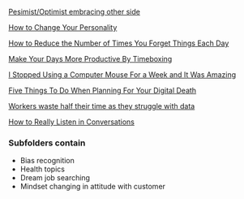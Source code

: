 [Pesimist/Optimist embracing other side ](https://lifehacker.com/why-even-optimists-should-embrace-their-pessimistic-sid-1829779304)

[How to Change Your Personality ](https://lifehacker.com/how-to-change-your-personality-1830317055)

[How to Reduce the Number of Times You Forget Things Each Day ](https://lifehacker.com/how-to-reduce-the-number-of-times-you-forget-things-eac-1832621933)

[Make Your Days More Productive By Timeboxing ](https://lifehacker.com/make-your-days-more-productive-by-timeboxing-1832508849)

[I Stopped Using a Computer Mouse For a Week and It Was Amazing ](http://rss.slashdot.org/~r/Slashdot/slashdot/~3/7iykh9HdS5U/i-stopped-using-a-computer-mouse-for-a-week-and-it-was-amazing)

[Five Things To Do When Planning For Your Digital Death ](https://lifehacker.com/five-things-to-do-when-planning-for-your-digital-death-1826496843)

[Workers waste half their time as they struggle with data ](https://www.zdnet.com/article/workers-waste-half-their-time-as-they-struggle-with-data/#ftag=RSSbaffb68)

[How to Really Listen in Conversations ](https://lifehacker.com/how-to-really-listen-in-conversations-1826204542)

### Subfolders contain ###

* Bias recognition
* Health topics
* Dream job searching
* Mindset changing in attitude with customer



